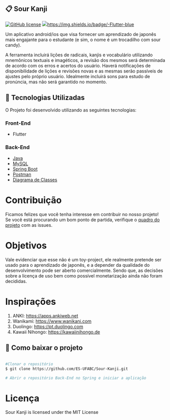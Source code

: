 ## 📋 Sour Kanji

[![GitHub license](https://img.shields.io/github/license/ES-UFABC/AgriFacil?style=for-the-badge)](https://github.com/ES-UFABC/Sour-Kanji/blob/main/LICENSE)
<a target="_blank" rel="noopener noreferrer" href="https://camo.githubusercontent.com/771cc18a712bf9edb0925a86164c34b0d803c4d9177dd4467eff7b777109c723/68747470733a2f2f696d672e736869656c64732e696f2f62616467652f4a6176612d4544384230303f7374796c653d666f722d7468652d6261646765266c6f676f3d6a617661266c6f676f436f6c6f723d7768697465"><img src="https://camo.githubusercontent.com/771cc18a712bf9edb0925a86164c34b0d803c4d9177dd4467eff7b777109c723/68747470733a2f2f696d672e736869656c64732e696f2f62616467652f4a6176612d4544384230303f7374796c653d666f722d7468652d6261646765266c6f676f3d6a617661266c6f676f436f6c6f723d7768697465" data-canonical-src="https://img.shields.io/badge/Java-ED8B00?style=for-the-badge&amp;logo=java&amp;logoColor=white" style="max-width:100%;"></a>https://img.shields.io/badge/-Flutter-blue

Um aplicativo android/ios que visa fornecer um aprendizado de japonês mais engajante
para o estudante (e sim, o nome é um trocadilho com sour candy).

A ferramenta incluirá lições de radicais, kanjis e vocabulário utilizando
mnemônicos textuais e imagéticos, a revisão dos mesmos será determinada de
acordo com os erros e acertos do usuário. Haverá notificações de disponibilidade
de lições e revisões novas e as mesmas serão passíveis de ajustes pelo próprio
usuário. Idealmente incluirá sons para estudo de pronúncia, mas não será
garantido no momento.

## 🚀 Tecnologias Utilizadas

O Projeto foi desenvolvido utilizando as seguintes tecnologias:

### **Front-End**

- Flutter

### **Back-End**

- [Java](https://www.java.com/pt-BR/)
- [MySQL](https://www.mysql.com/)
- [Spring Boot](https://spring.io/projects/spring-boot)
- [Postman](https://www.postman.com/)
- [Diagrama de Classes](https://viewer.diagrams.net/?highlight=0000ff&edit=_blank&layers=1&nav=1&title=Untitled%20Diagram.drawio#R7Z1vd5u4Eoc%2FTc5JXzSHPwbsl4nT7O3dtLe36e7efUkMsdnY4MW4afbTXwkkDGiEcWIk4k7Pnk1MbGwzD6PRzE%2BjM3u6%2BvFL6q8Xn5IgXJ5ZRvDjzL4%2Bsyzbtjzygx55Lo5MLKc4ME%2BjoDhk7g7cRf%2BE7KDBjm6jINzUnpglyTKL1vWDsySOw1lWO%2BanafJUf9pDsqy%2F69qfh8KBu5m%2FFI%2F%2BEQXZojg65l%2BLHv9XGM0X%2FJ1Nd1L8ZeXzJ7Nvsln4QfJUOWR%2FOLOnaZJkxW%2BrH9NwSS8evy5%2FfHz%2BY3n76P7y7%2F9u%2FvZ%2Fu%2Fr12%2Bff3xcnuznkJeVXSMM4e%2FGpn54%2F3l99fPozDj48%2FrqefbSzMHxvjotzf%2FeXW3bBvoTpQ7Ly41nIvnb2zK%2Fl5ilaLf2YPLp6SOLsjv3FJI%2F9ZTSPye8z8hHDlBz4HqZZRMxwyf6QJWtydLaIlsGt%2F5xs6RfZZP7skT%2B6WiRp9A85rb9k5yR%2FTjNGlOXWnnFHX0kOG%2BRoGm7Ic77wq2OWh279TcaeM0uWS3%2B9ie7LD7zy03kUXyVZlqz4iZJtHIQBe1SaO3%2BQpcljCRB9%2FUO0XE6TZZLml8a%2BIf9sm12YynGX%2FDN2Z4BewSxArlf4o8HsHoObJYXk9g2TVZilz%2BR17CzvTYPfhOzeHbGHT7sboTy2qNwEI4cd9NnNNy9PXr7fV3Kz%2BvGcXM%2FyDS27%2FnYm8H6mC7wfMW7t7fwlYSj2s%2FCKWmRTxZr8Uvmuu0M57AeAz2%2FqCvjvycNl%2BJ34P%2FuS%2FHqXpVE8F%2B4BYqSswvsyfMiktG%2FW%2Foyc4zZ%2FzvVod%2BQr%2B%2B70UEJe%2B7DMSVtEQRDGOYmZn%2FkFrBSedRLFWX5xnCvyH%2FnsU%2BPCOXPIB5qSx%2BbuMfmPPj0lDMYEOT%2FKAQrJnfAU0ruhDfJFtlqyXwG6p9OurLZ4GhHW5zoC%2B9BsolIls8bIwUCYIBD%2BbLZN%2FdkzMqGeCcfSzIQ5AZkg1zD0HwsiPpIveGo4KDe0N9ZsaE5a09DrkN4Vp2rngd72pjHSjYMt4EC%2BeT4aLCISIazy70exuI3IlbTcJb2cfHBw51l5eZCW3mmxOwa1vdHiiXMoNP7hM5wXGd%2FpGDaO%2BvIUDjxwhNktnUmcB%2BHs8WP8kLxDIhS5A1e3O3BHgDu4opkwDsU7nExoAGOse4bpSn3FJZtkortQnnYwdc8xXVfuLkou0GPoYMPWPS11PZnHuMtTEOgv1Kcpdc9NXWi2wfwFowK9hQ4yJroDT0%2FMWnBvQfNY6CxUI2GbukNOr2UuUkCBvkIHGCPdUafXMhcpU5zn8uwm%2BhBVqLi6g1CvdYKygwU9iQ48JrrjUU86R8mFRGmuJKJhx%2Fk1iT%2FQbygCY2R1DEd5%2BeToYIwMUzB2GMxDrhoj13SRzJPYX37YHW1czt1zbhNKQK68%2BivMsmcmC%2FO3WbK70vSv4Y8o%2Bx99%2BcVkMmaP%2F8wfGwTV4vH1D3b%2B%2FMEzt1FduWXk%2F9iTCMsRuSxU2Va8MCaXiL7Ne3JeY8yP1N6IHti9U%2F7oufqoec7iatFLJCWhTR64SbbpLGwxyJgFHZmfEtfdhpYjEZal4dLPou%2F1z9eiEftCb7OzqiCtIRCznQvDGY8t27EmI9Pkn5Cfsvik7CwNHI%2BgARsZjlZCa3Razovg7Bsab9IPCp43KBQ8UelDbs9NEguAoAZWqoEdGzc3sNbVdafTCq49aF3dDlLXCTT8jU9e6sq%2FoaBm2W7C9LO%2FCjFwb5L8wX11fCZznC16V4jP3uL2Max3DVd%2BhAJoDUBAYle1QFggEOtFEoeft6t7OqLlkreEQnGSgkjlRoeEr2qNLlM6rtOEXI3wSzTLtimOEBrYAGWwauEQk8Ro%2FFqg25%2FxIVUrZPy%2BhI1jMevL0nq%2FsajxvHAHmNFT5Q9s7f5ATPXySkAJBVYBdKABiV7VoiGqUpi7%2BETmE%2BgqFPMAaV3V8gCvnJszHtBL6Eg5QFpXpVRMxEwUrxXuZpnn1QmmgT5DFR2Q2lUtHXBGal6n493JZyGGCggkfVULCJyhou6jlq1ApaNyNiDxq1o2oEQWUyk16MDgQwMhoBZWLSHQ7JWmOsk1SkPOSNn8qCZ%2BrEiZdgrInKIz%2Bnltk17TPS9A0hSRBolr4dJvT6SZpuiMpn4aCARItAT22c%2BoJagLXB7yfyI%2FNzeePbkuzwD9pRNZL9AYlJK6A7tpebYlB%2B00JAYm2DHjKqfdz7YbHHFFjj%2BMP3x4lR9kbuYgiYHa9kmOmAUqqJgRb%2FjteY11RR1c6G%2BrZcqWJT2kCe%2Bsg1AohUJ7Cy7ThKrNFIr7PDRBJpQzob8Rlwk0Ziug8OPNE1ckIRZqsdDeccs0ZWvSVnG4SuJodtJgaDB51z5bPZpcJj6IVnkH8BO292AdAZeMaqRC1g1jQ68ZUqFj2mloDyUd2fzCD4Ioi%2BhqrZsoXAYsL%2FHJXzdWuduX2MxTDzyQyE2xS4GSFmj%2BQxOsL0xZdd2hoC%2FrA%2FsCsAGFtleiuUwUsynPY2r3CcDmAJWmWzkVWFXWwob2rltlCQbyGFOW50afoZgL%2Fa23TLfFZ5RcoNfQQof2%2FlsmDyohr3FDqyDoMlRDob3Tlmm1iNgKKNBfaEFDe5ct05KlNIi%2FuPJnj%2BguFDPRucFWj0zIKqZzxgR6Cy1kjLTHnpasPkYbfOaVU%2FQXqqnw9Mec8vW7nAr0GFrYmOgPPaWFtDD7xIrq6DOUK%2FX0x50yCee8wgV6DS10ONojUGD7s9JrfKS6DHQZqqHwtAefjiz4nHMo0F%2FoQMM1tEegjiwCpdVVetnQX6iGwtIeejptOxrlUKC%2F0IKGoz36dFuqJJcNLdf5fhkXuhVl7Iy1x6ZuSzFFYOcdKgEHRpBnaA9kbaiCX9DBf06X%2FmZDF%2B1e3tOrm%2Fk7TvhPg%2B57ImCDS78PXvptGNNp3jpAWPpd%2FqUTji9pL9%2FcuQJa%2B%2B1BcHJ90umu%2FbZADT5trEHb8GB%2Fech%2FTqfEg7qv85%2B2BNmW1d8gof25T9kATFd%2F581Sik5elbYpRZcMHGmVkgKtB1dLiiOTyi1DP41v0vDvbRjPngtevkXEoyAbatiAloUrZkMmr03D71H4hHDogwNcH66WjpGsPFXQcRutogzJUE8GtERccfQBpZrR%2FIdOll5mfmi5OGT%2B3pZxjfaI72nQWbaSle5yjMCo8hfQuj%2FFIwlUyi5msQ9RHN7SSPRzJd44z1sPT8uJ7TvyG4406smBWt0rJgeqd%2B%2FI%2BZpHIu3oIDfK0yNQM3zF3Mga0la5ySPYVmDK%2FrPIjip2oFb5itmR5VzTcLdQveBjWpKS%2F8AaqLoMrO7psc11xbq2YOd7Wv%2FJTibf37rcUN24GDnWWW0%2F9cnEOXvBfuq6tsw2ud33b7Re3MYiQZ13135liVxcVHZHvt2vfvxXJICDG1%2B%2FqYpl2UqFr2Ecdxy0yuVLp1uyNF2ZDpGXpopbAOtTSsbRwg0NuJLpyhTNHJffk5l%2Fv1366TMyMwhmtNc0R6YsA8mZ%2BbJI%2FU2IvAyCF%2F11Tlemgua8fPUDamMEZhDADKD26bbtrpCPSmF6j7gMAxf9BVH%2BblgQ7aEgus%2F8uguiFtjVlBVEr5lOE9fZ6PEN%2BoufE%2Bn23dPqhPhcNo7k4Eyts0sDqVFFjf7Cp9eywqbODaC0wDBERypFf9VzIg5EDVezS6agvxkQOtqLnpYBRbANf1OBB53OQMjRXge1DDEZ13A6RTYOHc6AsIFaeyvGpkOAw8BBZzMMasDG34qpEavqzQgnTO%2FR1QwIGqgfuGJorA6xDcUGHc1AmIHahStmRixLM0fzKYojSgU6mQEBAzURVwxMWzNHjgxFI0cF8VCJB9hPXLFadCJY%2By2oRUtxKH2deWHYpXz0TahFx%2ByZg1eLjsVJ9G%2BbMD2kvQ2KRQcpFuVSzUOlomXl6oSlomNcRwyPiccom4%2BP08Omt2XEdktX9LJqji1Ljxwp7aFCv5TGRjHFUOHoKrTpb5Jlynqi%2B0GQT7Do%2F9BbqAIC2qNeMRCyxSbbdUBiF2RCORMmtEW9YihkS0rScEWshFCohwLael5xAsYUrD38BEw9%2FbIn9aIry2Lx7Nr%2BLIusL7GaLMuI06WJgSoBJQ%2BnwoDbkQG7aB72Cgbyl16mqf9ceQJzorszf6EHdnkR22F6g3KYMo0qUMILLNNofQH5pfgMR02JlPdSZezKZZ5FgQkzgfzBSzOBNzeePbmGMoHlXzoNgy%2FIBNqeUyNqDKTmbBsYFMvNZU43FVheYyFmW4V%2BXGwWcIbt5PaFckfYO4B5oEPyhiC0%2FYX3PEkMhPd%2BQIz2nxhhGQgswFJx1bDIZIYMll%2B3SMtQaAEWiqumRbYTfFosEN8AArGFnyIpikmBVoirRkWWin5K0gDgBH2KHlKAipZqUmTpSBbaFtuDn3RFS4PdgWKVarvLahNlnPoTWH6wfgGoXanlw%2Fb28EFCUwREGyAWUMdS7EBsMReI5j88Vfcy8wMVK9D8vXUVAXdIZPqoT0XkcC4PMLG2qcxRAIu3VTsKWUZsvkMFN%2BQYDDDAmm3VwMiyYsS3fOXRKXqXIcACrNRWDYssKTavwoL%2BZSjIQMu0FU9tpO0Td%2F6FzG7QwQyBFmB9tuqJcEvvmQot6GEGwwywPlu1h5ElT6iHYcWac1mdBr2LMlKAhdmqSZGtM5pXSEHfMhRioLXaqsej%2FZmXIjGLAcwQgBlpD3e9%2FfkXBgwuXNOCCDeQRkS6ZFzQqwwHmYn2ENfrkndBv6JV3qg9uvVkMqRapgUdy3CYcfTHtzJB0hxgBj2LFko87UHt%2BM3sbypb9FbtZGVPzg5YRgd2sSouR49r6EYsa75%2FDV1Bx2vX0Alr3hw%2B9y5XDHFnxc9RfDT2sh1hh67Gc8eNN3Lc9tV44guM9hcIX6Xxgp6W743Ewseuazqu4TtWNy%2FXlXXzYn%2Fp5JlfsIbPcR0Y3NrK9hHgqMu%2BCCe8iM%2BRJc7WeSNvVMV3Ci8mE9qR4fV4t3moQ5b3gTj3JzdwoNoxcnE8t%2FciLqBNXyEuepNDch8HTXSLfQJoFQdB0e1AoCZhah2IKxuF5lVScFY7JGqgTmJKqSkL1cOf7r653jB8Xe%2FQ%2BwOVH7TiOQqHgTO3N999xXPqEymo%2BwrscuzTn7h5Mr1mMRLiUHn8BLAnaTg%2FmHkYH5IFJu6J03tEKDRA0XUS1iMUkJgOrX%2BcJYl7rA%2B0R1E7BR%2B3qPq%2FEaPj%2FFuZJ9A%2BXyrXJUGzbAYDDhHqwQDbLysmo0U%2Be0VjB%2FQT6nCAGi8rxkEWR%2FpBkDsKvscH7pqnGo6utcse4ZDJYgkcTICEW8AopmKsfeo5kSlfCRU4gihORJi6Q02bbxM2%2FNS8rhS7bRylqXoHQRi3%2FJEFYc3e2APVd7HrXNd3hek91gf6V3aNppNJV0%2F3gvqAZXdRdo0Bx1cOmKdbILAN2SLaWRL%2FtZ0TH0OGtWLC%2F8lfN9Rd9iXKvETW2%2Brth7B%2B2IDQUl6A2O5xUJdlCapEfYtWZED3V2s5WtcEfARrMGBBJQq1YIFbwv2UXMjtLxt2%2B%2BMCKl5AXPRVvLDNlu1mpxWXg1PLAXgRqLyh2Iu0bEPbwAXLHENCByyAKA5tZBnvhqspo5vz%2FTEzeqUBoAUVUxSjJcuXS9wSRszDp6prnqFH7bNYcxtogvWtaZ%2FZbpfD1z6XH7TiWVh3NIENTGy%2BJeHzpJ5m7Kx7Lke7E05rjqRdmXIz%2FScNTnz3jePXE6X7%2Bw5F2GzzfnGYIDq%2BhnWf9XUvI7XHMmkBmZvd7W56bJWkQHqwFxbtrmIs6641r9OC7WOHwox2YbQ9hoYXykyQ%2Bk8spMasoRY49IujR4YomzcF%2B4dxcJmm%2BTVL1rmxqtPmOGCTIdPisyP%2B7CDyV0kcfFtEcWPiZI74gZtoWZ5q7yR%2FD4L3bN7UpQWXQS5%2BZcZuXJhlSy6FXbg6zMMlvbUYi%2FxEvMF58eiVOivTq0%2BaLI4JP0WRaBBkVqKOqjHbK2dae%2FRax5pRjQwxllaQSuolvXN0Nd17q2Hm0aSbdcQzjRr90Mqu6XuAOVSXJ77RpF2XJ%2F2OveryRoatA7udd6t7NmePY%2BspG7nftzmSrpOvBdsW1JheJxyPZ38x6DIvLi6AsZXFVhUr7s1ZrkjIVABD84nSkIlGRZSRDRtxhWxfnJQ5U7n1j58AfO81xbWmmJJzoCjIkIPwyihITDajpYil3GbyFLCUpdZSomzGX5OrS76mjxYj95a532KeWouJyhW8t6AxytB9b5ld5oI%2FoaVGjfEK2hJIsaUstBR4TxmNYN%2FTbimxordONptthOYiN5bl7DWX2kDQFMsxNG7nnvHnNpc5asTtwIil2FxiPWSWRhgI0rxHc%2F0YYCxwA4f%2BjAXMidFSQCAICfDUWgqYDqMT5E5wv7XAEk5%2F1hKnxNGKlsPQD1I%2F6Oy3Fyj%2F6s9e4oR4EaYBWovcOPUxywa0emoDDH7miq3ScBbeh2gscts0IoyxdmuJa3gNEr1%2FRmNZdnPDIsBYaoctS8xhoBtkd03DD3r67ywxjYHG4mNWU2CuPYthifE7Jp3KUauZdtdefbTEAB4nxrQBTt1Sk4loKLXzYgsoZWF8UVz0Rt1x0l98QR6mSZJVFRupv158SoKQPuP%2F)
# Contribuição

Ficamos felizes que você tenha interesse em contribuir no nosso projeto! Se você está procurando um bom ponto de partida, verifique o [quadro do projeto](https://github.com/ES-UFABC/Sour-Kanji/projects/1) com as issues.

# Objetivos

Vale evidenciar que esse não é um toy-project, ele realmente pretende ser
usado para o aprendizado de japonês, e a depender da qualidade do
desenvolvimento pode ser aberto comercialmente. Sendo que, as decisões sobre a
licença de uso bem como possível monetarização ainda não foram decididas.

# Inspirações

1. ANKI:
https://apps.ankiweb.net
2. Wanikami: https://www.wanikani.com
3. Duolingo: https://pt.duolingo.com
4. Kawaii Nihongo: https://kawaiinihongo.de


## 📁 Como baixar o projeto

```bash

#Clonar o repositório
$ git clone https://github.com/ES-UFABC/Sour-Kanji.git

# Abrir o repositório Back-End no Spring e iniciar a aplicação

```
# Licença
Sour Kanji is licensed under the MIT License

